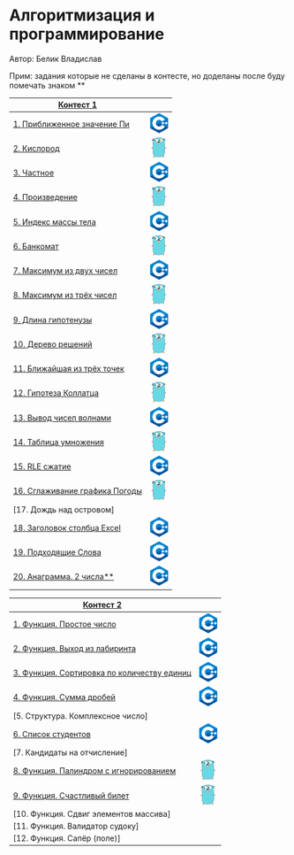 # Алгоритмизация и программирование

Автор: Белик Владислав

Прим: задания которые не сделаны в контесте, но доделаны после буду помечать знаком **

|[Контест 1](https://contest.yandex.ru/contest/52142/problems/) |  |
| --- | :-: |
| [1. Приближенное значение Пи](./contest_1/1.cpp) | ![](./img/cpp.png) |
| [2. Кислород](./contest_1/2.go) |  ![](./img/go.png) |
| [3. Частное](./contest_1/3.cpp) | ![](./img/cpp.png) |
| [4. Произведение](./contest_1/4.go) | ![](./img/go.png) |
| [5. Индекс массы тела](./contest_1/5.cpp) |  ![](./img/cpp.png) |
| [6. Банкомат](./contest_1/6.go) | ![](./img/go.png) |
| [7. Максимум из двух чисел](./contest_1/7.cpp) | ![](./img/cpp.png) |
| [8. Максимум из трёх чисел](./contest_1/8.go) |  ![](./img/go.png) |
| [9. Длина гипотенузы](./contest_1/9.cpp) | ![](./img/cpp.png) |
| [10. Дерево решений](./contest_1/10.go) | ![](./img/go.png) |
| [11. Ближайшая из трёх точек](./contest_1/11.cpp) |  ![](./img/cpp.png) |
| [12. Гипотеза Коллатца](./contest_1/12.go) | ![](./img/go.png) |
| [13. Вывод чисел волнами](./contest_1/13.cpp) | ![](./img/cpp.png) |
| [14. Таблица умножения](./contest_1/14.go) |  ![](./img/go.png) |
| [15. RLE сжатие](./contest_1/15.cpp) | ![](./img/cpp.png) |
| [16. Сглаживание графика Погоды](./contest_1/16.go) | ![](./img/go.png) |
| [17. Дождь над островом] |  ![]() |
| [18. Заголовок столбца Excel](./contest_1/18.cpp) | ![](./img/cpp.png) |
| [19. Подходящие Слова](./contest_1/19.cpp) | ![](./img/cpp.png) |
| [20. Анаграмма. 2 числа**](./contest_1/20.cpp) | ![](./img/cpp.png) |

|[Контест 2](https://contest.yandex.ru/contest/52676/problems/) |  |
| --- | :-: |
| [1. Функция. Простое число](./contest_2/1.cpp) | ![](./img/cpp.png) |
| [2. Функция. Выход из лабиринта](./contest_2/2.cpp) |  ![](./img/cpp.png) |
| [3. Функция. Сортировка по количеству единиц](./contest_2/3.cpp) | ![](./img/cpp.png) |
| [4. Функция. Сумма дробей](./contest_2/4.cpp) | ![](./img/cpp.png) |
| [5. Структура. Комплексное число] |  ![]() |
| [6. Список студентов](./contest_2/6.cpp) | ![](./img/cpp.png) |
| [7. Кандидаты на отчисление] | ![]() |
| [8. Функция. Палиндром с игнорированием](./contest_2/8.go) |  ![](./img/go.png) |
| [9. Функция. Счастливый билет](./contest_2/9.go) | ![](./img/go.png) |
| [10. Функция. Сдвиг элементов массива] | ![]() |
| [11. Функция. Валидатор судоку] |  ![]() |
| [12. Функция. Сапёр (поле)] | ![]() |
